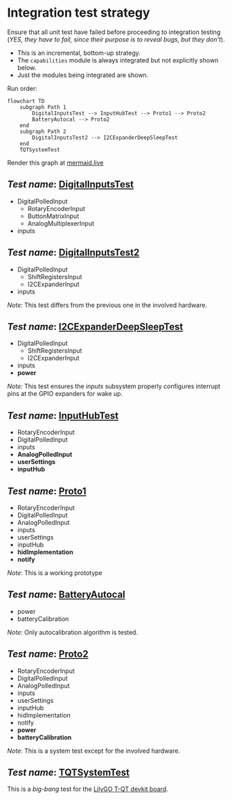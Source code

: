 # Integration test strategy

Ensure that all unit test have failed before proceeding to integration testing (*YES, they have to fail, since their purpose is to reveal bugs, but they don't*).

- This is an incremental, bottom-up strategy.
- The `capabilities` module is always integrated but not explicitly shown below.
- Just the modules being integrated are shown.

Run order:

```mermaid
flowchart TD
    subgraph Path 1
        DigitalInputsTest --> InputHubTest --> Proto1 --> Proto2
        BatteryAutocal --> Proto2
    end
    subgraph Path 2
        DigitalInputsTest2 --> I2CExpanderDeepSleepTest
    end
    TQTSystemTest
```

Render this graph at [mermaid.live](https://mermaid.live/view#pako:eNp9UMuKwkAQ_JWhz3owxxwENcJ6U5LjXNpMawbmxaQHDeK_O1HwtcvWoemuKoqiL9B6RVDCwfhT22Fk0VTSiYw-7Y8RQye2yJ2YPcgRlT5qRrNxIXHfUM9iOp2L-_mT9k9iGz372WstXglLZKY4LBL7Fs0vCzn1V4Xinwpv2qZYrc8BnaJYEYXa5DFavrKbXVMPPZMdNZiApWhRq_yKy2iQwB1ZklDmVdEBk2EJ0l2zFXPvenAtlBwTTSAFhUyVxlzWfpJrpdnHB3e9ATDidfA)

## *Test name*: [DigitalInputsTest](./DigitalInputsTest/README.md)

- DigitalPolledInput
  - RotaryEncoderInput
  - ButtonMatrixInput
  - AnalogMultiplexerInput
- inputs

## *Test name*: [DigitalInputsTest2](./DigitalInputsTest2/README.md)

- DigitalPolledInput
  - ShiftRegistersInput
  - I2CExpanderInput
- inputs

*Note:* This test differs from the previous one in the involved hardware.

## *Test name*: [I2CExpanderDeepSleepTest](./I2CExpanderDeepSleepTest/README.md)

- DigitalPolledInput
  - ShiftRegistersInput
  - I2CExpanderInput
- inputs
- **power**

*Note:* This test ensures the *inputs* subsystem properly configures interrupt pins at the GPIO expanders for wake up.

## *Test name*: [InputHubTest](./InputHubTest/README.md)

- RotaryEncoderInput
- DigitalPolledInput
- inputs
- **AnalogPolledInput**
- **userSettings**
- **inputHub**

## *Test name*: [Proto1](./Proto1/README.md)

- RotaryEncoderInput
- DigitalPolledInput
- AnalogPolledInput
- inputs
- userSettings
- inputHub
- **hidImplementation**
- **notify**

*Note*: This is a working prototype

## *Test name*: [BatteryAutocal](./BatteryAutocal/README.md)

- power
- batteryCalibration

*Note*: Only autocalibration algorithm is tested.

## *Test name*: [Proto2](./Proto2/README.md)

- RotaryEncoderInput
- DigitalPolledInput
- AnalogPolledInput
- inputs
- userSettings
- inputHub
- hidImplementation
- notify
- **power**
- **batteryCalibration**

*Note*: This is a system test except for the involved hardware.

## *Test name*: [TQTSystemTest](./TQTSystemTest/README.md)

This is a *big-bang* test for the [LilyGO T-QT devkit board](https://github.com/Xinyuan-LilyGO/T-QT).
